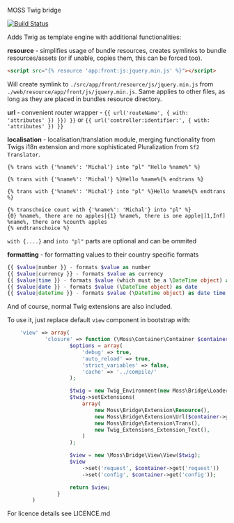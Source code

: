 MOSS Twig bridge

[![Build Status](https://travis-ci.org/mossphp/moss-twig-bridge.png?branch=master)](https://travis-ci.org/mossphp/moss-twig-bridge)

Adds Twig as template engine with additional functionalities:

__resource__ - simplifies usage of bundle resources, creates symlinks to bundle resources/assets (or if unable, copies them, this can be forced too).

```html
<script src="{% resource 'app:front:js:jquery.min.js' %}"></script>
```

Will create symlink to `./src/app/front/resource/js/jquery.min.js` from `./web/resource/app/front/js/jquery.min.js`.
Same applies to other files, as long as they are placed in bundles resource directory.

__url__ - convenient router wrapper - `{{ url('routeName', { with: 'attributes' }) }}) }}` or `{{ url('controller:identifier:', { with: 'attributes' }) }}`

__localisation__ - localisation/translation module, merging functionality from Twigs i18n extension and more sophisticated Pluralization from `Sf2 Translator`.

```twig
{% trans with {'%name%': 'Michal'} into "pl" "Hello %name%" %}

{% trans with {'%name%': 'Michal'} %}Hello %name%{% endtrans %}

{% trans with {'%name%': 'Michal'} into "pl" %}Hello %name%{% endtrans %}

{% transchoice count with {'%name%': 'Michal'} into "pl" %}
{0} %name%, there are no apples|{1} %name%, there is one apple|]1,Inf] %name%, there are %count% apples
{% endtranschoice %}
```
`with {....}` and `into "pl"` parts are optional and can be ommited

__formatting__ - for formatting values to their country specific formats

```php
{{ $value|number }} - formats $value as number
{{ $value|currency }} - formats $value as currency
{{ $value|time }} - formats $value (which must be a \DateTime object) as time
{{ $value|date }} - formats $value (\DateTime object) as date
{{ $value|dateTime }} - formats $value (\DateTime object) as date time
```

And of course, normal Twig extensions are also included.

To use it, just replace default `view` component in bootstrap with:

```php
	'view' => array(
	        'closure' => function (\Moss\Container\Container $container) {
	                $options = array(
	                    'debug' => true,
	                    'auto_reload' => true,
	                    'strict_variables' => false,
	                    'cache' => '../compile/'
	                );

	                $twig = new Twig_Environment(new Moss\Bridge\Loader\File(), $options);
	                $twig->setExtensions(
	                    array(
	                        new Moss\Bridge\Extension\Resource(),
	                        new Moss\Bridge\Extension\Url($container->get('router')),
	                        new Moss\Bridge\Extension\Trans(),
	                        new Twig_Extensions_Extension_Text(),
	                    )
	                );

	                $view = new \Moss\Bridge\View\View($twig);
	                $view
	                    ->set('request', $container->get('request'))
	                    ->set('config', $container->get('config'));

	                return $view;
	            }
	    )
```

For licence details see LICENCE.md
